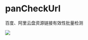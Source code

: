 # panCheckUrl
百度、阿里云盘资源链接有效性批量检测

![](https://img.meituan.net/csc/284576f25e2738c7f6cc7dc6f744598f92853.png)
